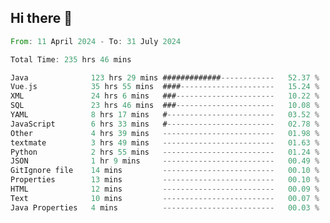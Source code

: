 ## Hi there 👋
<!--START_SECTION:waka-->

```rust
From: 11 April 2024 - To: 31 July 2024

Total Time: 235 hrs 46 mins

Java              123 hrs 29 mins #############------------   52.37 %
Vue.js            35 hrs 55 mins  ####---------------------   15.24 %
XML               24 hrs 6 mins   ###----------------------   10.22 %
SQL               23 hrs 46 mins  ###----------------------   10.08 %
YAML              8 hrs 17 mins   #------------------------   03.52 %
JavaScript        6 hrs 33 mins   #------------------------   02.78 %
Other             4 hrs 39 mins   -------------------------   01.98 %
textmate          3 hrs 49 mins   -------------------------   01.63 %
Python            2 hrs 55 mins   -------------------------   01.24 %
JSON              1 hr 9 mins     -------------------------   00.49 %
GitIgnore file    14 mins         -------------------------   00.10 %
Properties        13 mins         -------------------------   00.10 %
HTML              12 mins         -------------------------   00.09 %
Text              10 mins         -------------------------   00.07 %
Java Properties   4 mins          -------------------------   00.03 %
```

<!--END_SECTION:waka-->
<!--
**lianggeshanhetao/lianggeshanhetao** is a ✨ _special_ ✨ repository because its `README.md` (this file) appears on your GitHub profile.

Here are some ideas to get you started:

- 🔭 I’m currently working on ...
- 🌱 I’m currently learning ...
- 👯 I’m looking to collaborate on ...
- 🤔 I’m looking for help with ...
- 💬 Ask me about ...
- 📫 How to reach me: ...
- 😄 Pronouns: ...
- ⚡ Fun fact: ...
-->
